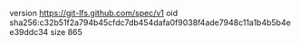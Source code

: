 version https://git-lfs.github.com/spec/v1
oid sha256:c32b51f2a794b45cfdc7db454dafa0f9038f4ade7948c11a1b4b5b4ee39ddc34
size 865

